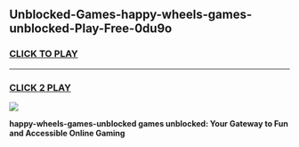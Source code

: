 
## Unblocked-Games-happy-wheels-games-unblocked-Play-Free-0du9o
<h3>
<a href="https://premium76.site?title=happy-wheels-games-unblocked&ref=20A">CLICK TO PLAY</a></h3>
<hr>

<h3>
<a href="https://premium76.site?title=happy-wheels-games-unblocked&ref=20A">CLICK 2 PLAY</a>
  
</h3>

<a href="https://premium76.site?title=happy-wheels-games-unblocked&ref=20A"><img src="https://clearcache.store/games.png"></a>


**happy-wheels-games-unblocked games unblocked: Your Gateway to Fun and Accessible Online Gaming**
